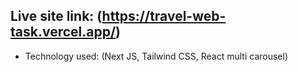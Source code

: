## Live site link: (https://travel-web-task.vercel.app/)

- Technology used: (Next JS, Tailwind CSS, React multi carousel)